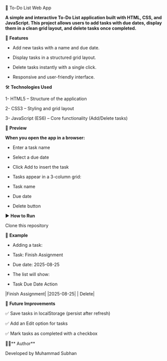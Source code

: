 📝 To-Do List Web App

**A simple and interactive To-Do List application built with HTML, CSS, and JavaScript.
This project allows users to add tasks with due dates, display them in a clean grid layout, and delete tasks once completed.**

🚀 **Features**

- Add new tasks with a name and due date.

- Display tasks in a structured grid layout.

- Delete tasks instantly with a single click.

- Responsive and user-friendly interface. 

🛠️ **Technologies Used**

1- HTML5 – Structure of the application

2- CSS3 – Styling and grid layout

3- JavaScript (ES6) – Core functionality (Add/Delete tasks)

📸 **Preview**

**When you open the app in a browser:**

- Enter a task name

- Select a due date

- Click Add to insert the task

- Tasks appear in a 3-column grid:

- Task name

- Due date

- Delete button

▶️ **How to Run**

Clone this repository

📌 **Example**

- Adding a task:

- Task: Finish Assignment

- Due date: 2025-08-25

- The list will show:

- Task	Due Date	Action
  
|Finish Assignment|	 |2025-08-25| 	| Delete|

📅 **Future Improvements**

✅ Save tasks in localStorage (persist after refresh)

✅ Add an Edit option for tasks

✅ Mark tasks as completed with a checkbox

👨‍💻** Author**

Developed by Muhammad Subhan
